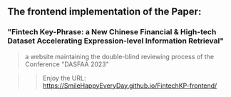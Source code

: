 ## The frontend implementation of the Paper: 

### "Fintech Key-Phrase: a New Chinese Financial & High-tech Dataset Accelerating Expression-level Information Retrieval"

> a website maintaining the double-blind reviewing process of the Conference "DASFAA 2023"

>> Enjoy the URL: https://SmileHappyEveryDay.github.io/FintechKP-frontend/
